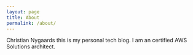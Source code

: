 ```yaml
---
layout: page
title: About
permalink: /about/
---
```


Christian Nygaards this is my personal tech blog. 
I am an certified AWS Solutions architect. 
